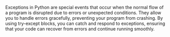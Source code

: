 Exceptions in Python are special events that occur when the normal flow of a program is disrupted due to errors or unexpected conditions. They allow you to handle errors gracefully, preventing your program from crashing. By using try-except blocks, you can catch and respond to exceptions, ensuring that your code can recover from errors and continue running smoothly.
